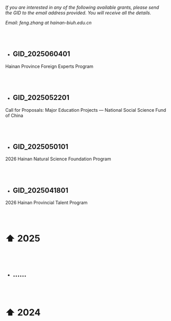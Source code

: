 <br><br>

*If you are interested in any of the following available grants, please send the GID to the email address provided. You will receive all the details.*

*Email: feng.zhang at hainan-biuh.edu.cn*

<br><br>

- ## GID_2025060401

Hainan Province Foreign Experts Program
  
<br><br>

- ## GID_2025052201

Call for Proposals: Major Education Projects — National Social Science Fund of China

<br><br>

- ## GID_2025050101

2026 Hainan Natural Science Foundation Program

<br><br>

- ## GID_2025041801

2026 Hainan Provincial Talent Program

<br><br>

# ⬆ 2025

<br><br>

- ## ......
<br><br>

# ⬆ 2024
